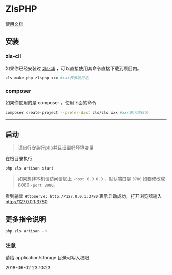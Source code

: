 # ZlsPHP

[使用文档](https://docs.73zls.com/zls-php/#/)

## 安装

### zls-cli

如果你已经安装过 [zls-cli](https://docs.73zls.com/zls-cli/) ，可以直接使用其命令直接下载到项目内。

```bash
zls make php zlsphp xxx #xxx表示项目名
```

### composer

如果你使用的是 composer ，使用下面的命令

```bash
composer create-project --prefer-dist zls/zls xxx #xxx表示项目名
```
***

## 启动

> 请自行安装好php并且设置好坏境变量

在根目录执行 

```bash
php zls artisan start
```

> 如果想非本机请访问请加上 `-host 0.0.0.0` ，默认端口是 `3780` 如要修改成8080 `-port 8080`。

看到输出 `HttpServe: http://127.0.0.1:3780` 表示启动成功，打开浏览器输入 http://127.0.0.1:3780

## 更多指令说明

```bash
php zls artisan -h
```

### 注意

请给 application/storage 目录可写入权限


2018-06-02 23:10:23